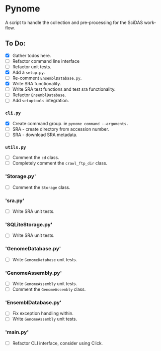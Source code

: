 # Pynome

A script to handle the collection and pre-processing for the SciDAS work-flow.

## To Do:

- [x] Gather todos here.
- [ ] Refactor command line interface
- [ ] Refactor unit tests.
- [x] Add a `setup.py`.
- [ ] Re-comment `EnsemblDatabase.py`.
- [x] Write SRA functionality.
- [ ] Write SRA test functions and test sra functionality.
- [ ] Refactor `EnsemblDatabase`.
- [ ] Add `setuptools` integration.

### `cli.py`

- [x] Create command group. ie `pynome command --arguments.`
- [ ] SRA - create directory from accession number.
- [ ] SRA - download SRA metadata.

### `utils.py`

- [ ] Comment the `cd` class.
- [ ] Completely comment the `crawl_ftp_dir` class.

### 'Storage.py'

- [ ] Comment the `Storage` class.

### 'sra.py'

- [ ] Write SRA unit tests.

### 'SQLiteStorage.py'

- [ ] Write SRA unit tests.

### 'GenomeDatabase.py'

- [ ] Write `GenomeDatabase` unit tests.

### 'GenomeAssembly.py'

- [ ] Write `GenomeAssembly` unit tests.
- [ ] Comment the `GenomeAssembly` class.

### 'EnsemblDatabase.py'

- [ ] Fix exception handling within.
- [ ] Write `GenomeAssembly` unit tests.

### '__main__.py'

- [ ] Refactor CLI interface, consider using Click.

